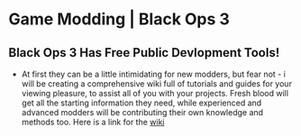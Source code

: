 # Game Modding | Black Ops 3

## Black Ops 3 Has Free Public Devlopment Tools!
- At first they can be a little intimidating for new modders, but fear not - i will be creating a comprehensive wiki full of tutorials and guides for your viewing pleasure, to assist all of you with your projects. Fresh blood will get all the starting information they need, while experienced and advanced modders will be contributing their own knowledge and methods too. Here is a link for the [wiki](https://github.com/MysticJames/BO3-Modding-Guide/wiki)
